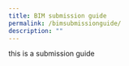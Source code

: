 ```yaml
---
title: BIM submission guide
permalink: /bimsubmissionguide/
description: ""
---
```

this is a submission guide